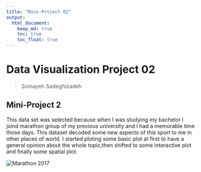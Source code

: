 ```yaml
---
title: "Mini-Project 02"
output: 
  html_document:
    keep_md: true
    toc: true
    toc_float: true
---
```


# Data Visualization Project 02

> Somayeh Sadeghizadeh 

## Mini-Project 2

This data set was selected because when I was studying my bachelor I joind marathon group of my previous university and I had a memorable time those days. This dataset decoded some new aspects of this sport to me in other places of world.
I started ploting some basic plot at first to have a general opinion about the whole topic,then shifted to some interactive plot and finally some spatial plot.

![Marathon 2017 ](https://i2.wp.com/greenpointers.com/app/uploads/2018/11/nyc-marathon.jpg?w=705&ssl=1
)
